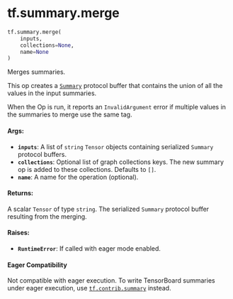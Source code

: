 <div itemscope itemtype="http://developers.google.com/ReferenceObject">
<meta itemprop="name" content="tf.summary.merge" />
<meta itemprop="path" content="Stable" />
</div>

# tf.summary.merge

``` python
tf.summary.merge(
    inputs,
    collections=None,
    name=None
)
```

Merges summaries.

This op creates a
[`Summary`](https://www.tensorflow.org/code/tensorflow/core/framework/summary.proto)
protocol buffer that contains the union of all the values in the input
summaries.

When the Op is run, it reports an `InvalidArgument` error if multiple values
in the summaries to merge use the same tag.

#### Args:

* <b>`inputs`</b>: A list of `string` `Tensor` objects containing serialized `Summary`
    protocol buffers.
* <b>`collections`</b>: Optional list of graph collections keys. The new summary op is
    added to these collections. Defaults to `[]`.
* <b>`name`</b>: A name for the operation (optional).


#### Returns:

A scalar `Tensor` of type `string`. The serialized `Summary` protocol
buffer resulting from the merging.


#### Raises:

* <b>`RuntimeError`</b>: If called with eager mode enabled.



#### Eager Compatibility
Not compatible with eager execution. To write TensorBoard
summaries under eager execution, use <a href="../../tf/contrib/summary.md"><code>tf.contrib.summary</code></a> instead.

